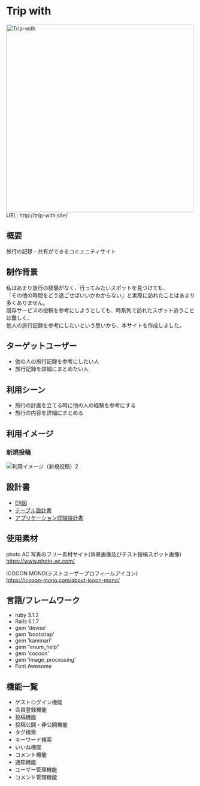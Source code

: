 # Trip with
<img width="500" alt="Trip-with" src="https://user-images.githubusercontent.com/110372008/198506175-9a02ede6-1568-4627-a75b-967f27a2d14d.png">
URL: http://trip-with.site/


## 概要
旅行の記録・共有ができるコミュニティサイト

## 制作背景
私はあまり旅行の経験がなく、行ってみたいスポットを見つけても、  
「その他の時間をどう過ごせばいいかわからない」と実際に訪れたことはあまり多くありません。  
既存サービスの投稿を参考にしようとしても、時系列で訪れたスポット追うことは難しく、  
他人の旅行記録を参考にしたいという思いから、本サイトを作成しました。

## ターゲットユーザー
* 他の人の旅行記録を参考にしたい人
* 旅行記録を詳細にまとめたい人

## 利用シーン
* 旅行の計画を立てる時に他の人の経験を参考にする
* 旅行の内容を詳細にまとめる

## 利用イメージ

### 新規投稿
![利用イメージ（新規投稿）2](https://user-images.githubusercontent.com/110372008/198562468-db4f8439-411d-4778-a6ab-ad7acc336e35.gif)




## 設計書
* [ER図](https://user-images.githubusercontent.com/110372008/198513579-8fdcea25-66e5-426f-9ec0-0a6dfcdc33ac.jpg)
* [テーブル設計書](https://docs.google.com/spreadsheets/d/1FHSMH2L4eSKR286_IrhDxSNT3yjUx_cm0HPaY5tvI9w/edit?usp=sharing)
* [アプリケーション詳細設計書](https://docs.google.com/spreadsheets/d/1YLHmrH8g3O1oFGjosCazGE7Yk2-a9kIMer0hazdTD8s/edit?usp=sharing)







## 使用素材
photo AC 写真のフリー素材サイト(背景画像及びテスト投稿スポット画像)  
https://www.photo-ac.com/  


ICOOON MONO(テストユーザープロフィールアイコン)  
https://icooon-mono.com/about-icoon-mono/



## 言語/フレームワーク
* ruby 3.1.2
* Rails 6.1.7
* gem 'devise'
* gem 'bootstrap'
* gem 'kaminari'
* gem "enum_help"
* gem 'cocoon'
* gem 'image_processing'
* Font Awesome


## 機能一覧
* ゲストログイン機能
* 会員登録機能
* 投稿機能
* 投稿公開・非公開機能
* タグ検索
* キーワード検索
* いいね機能
* コメント機能
* 通知機能
* ユーザー管理機能
* コメント管理機能
